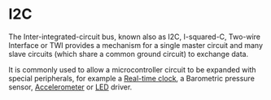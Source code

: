 I2C
===

The Inter-integrated-circuit bus, known also as I2C, I-squared-C, Two-wire Interface or TWI provides a mechanism for a single master circuit and many slave circuits (which share a common ground circuit) to exchange data.

It is commonly used to allow a microcontroller circuit to be expanded with special peripherals, for example a [Real-time clock](./realtime.html), a Barometric pressure sensor, [Accelerometer](./accelerometer.html) or [LED](./led.html) driver.
